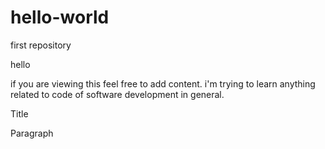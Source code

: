# hello-world
first repository

hello

if you are viewing this feel free to add content. i'm trying to learn anything related to code of software development in general.

<!DOCTYPE html>
<html>

<head>
<heading>Title</heading>
</head>

<body>
<p>Paragraph</p>
</body>


</html>
